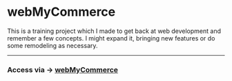 # webMyCommerce

This is a training project which I made to get back at web development and remember a few concepts. I might expand it, bringing new features or do some remodeling as necessary.

---

### __Access via ->__ [webMyCommerce](https://joaopedropsilva.github.io/webMyCommerce/)
